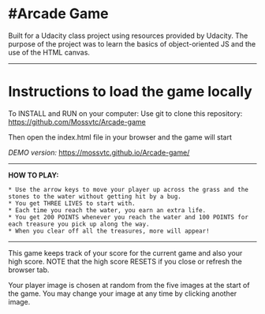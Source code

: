 #Arcade Game
===

Built for a Udacity class project using resources provided by Udacity. The purpose of the project was to learn the basics of object-oriented JS and the use of the HTML canvas.

---

**Instructions to load the game locally**
===

To INSTALL and RUN on your computer: Use git to clone this repository: https://github.com/Mossvtc/Arcade-game

Then open the index.html file in your browser and the game will start

*DEMO version:*  https://mossvtc.github.io/Arcade-game/ 

---

**HOW TO PLAY:**
```
* Use the arrow keys to move your player up across the grass and the stones to the water without getting hit by a bug.
* You get THREE LIVES to start with.
* Each time you reach the water, you earn an extra life.
* You get 200 POINTS whenever you reach the water and 100 POINTS for each treasure you pick up along the way.
* When you clear off all the treasures, more will appear!
```
---

This game keeps track of your score for the current game and also your high score. NOTE that the high score RESETS if you close or refresh the browser tab.

Your player image is chosen at random from the five images at the start of the game. You may change your image at any time by clicking another image.

